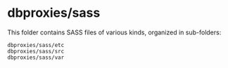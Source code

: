 # dbproxies/sass

This folder contains SASS files of various kinds, organized in sub-folders:

    dbproxies/sass/etc
    dbproxies/sass/src
    dbproxies/sass/var
